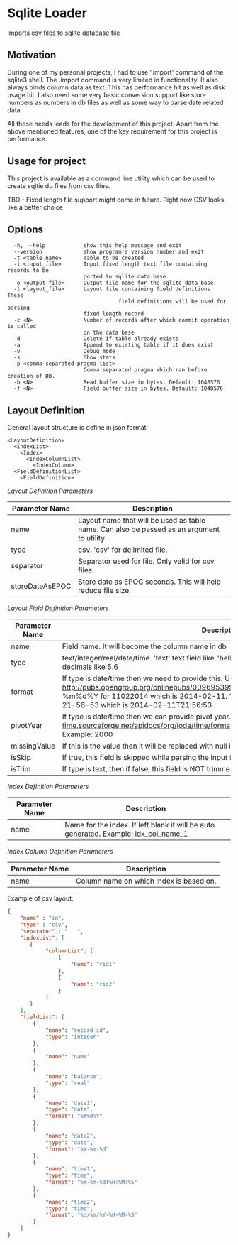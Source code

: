 Sqlite Loader
=============

Imports csv files to sqlite database file

Motivation
----------

During one of my personal projects, I had to use '.import' command of the sqlite3 shell. The .import
command is very limited in functionality. It also always binds column data as text. This has
performance hit as well as disk usage hit. I also need some very basic conversion support like store
numbers as numbers in db files as well as some way to parse date related data.

All these needs leads for the development of this project. Apart from the above mentioned features,
one of the key requirement for this project is performance.

Usage for project
-----------------

This project is available as a command line utility which can be used to create sqltie db files from
csv files.

TBD - Fixed length file support might come in future. Right now CSV looks like a better choice

Options
-------

```text
  -h, --help            show this help message and exit
  --version             show program's version number and exit
  -t <table_name>       Table to be created
  -i <input_file>       Input fixed length text file containing records to be
                        ported to sqlite data base.
  -o <output_file>      Output file name for the sqlite data base.
  -l <layout_file>      Layout file containing field definitions. These
                                   field definitions will be used for parsing
                        fixed length record
  -c <N>                Number of records after which commit operation is called
                        on the data base
  -d                    Delete if table already exists
  -a                    Append to existing table if it does exist
  -v                    Debug mode
  -s                    Show stats
  -p <comma-separated-pragma-list>
                        Comma separated pragma which ran before creation of DB.
  -b <N>                Read buffer size in bytes. Default: 1048576
  -f <N>                Field buffer size in bytes. Default: 1048576
```

Layout Definition
-----------------

General layout structure is define in json format:

```text
<LayoutDefinition>
  <IndexList>
    <Index>
      <IndexColumnList>
        <IndexColumn>
  <FieldDefinitionList>
    <FieldDefinition>
```

*Layout Definition Parameters*

| Parameter Name | Description |
|----------------|-------------|
| name           | Layout name that will be used as table name. Can also be passed as an argument to utility.|
| type           | csv. 'csv' for delimited file.|
| separator      | Separator used for file. Only valid for csv files.|
| storeDateAsEPOC| Store date as EPOC seconds. This will help reduce file size.|

*Layout Field Definition Parameters*

| Parameter Name | Description |
|----------------|-------------|
| name           | Field name. It will become the column name in db |
| type           | text/integer/real/date/time. 'text' text field like "hello". 'integer' for integers like 10. 'real' for decimals like 5.6 |
| format         | If type is date/time then we need to provide this. Use date format from http://pubs.opengroup.org/onlinepubs/009695399/functions/strftime.html. Example: %m%d%Y for 11022014 which is 2014-02-11. %d/%m/%Y-%H-%M-%S for 02/11/2014-21-56-53 which is 2014-02-11T21:56:53 |
| pivotYear      | If type is date/time then we can provide pivot year. Refer to http://joda-time.sourceforge.net/apidocs/org/joda/time/format/DateTimeFormatter.html#withPivotYear(int). Example: 2000|
| missingValue   | If this is the value then it will be replaced with null in db. |
| isSkip         | If true, this field is skipped while parsing the input file.  Default is false |
| isTrim         | If type is text, then if false, this field is NOT trimmed. Default is true |

*Index Definition Parameters*

| Parameter Name | Description |
|----------------|-------------|
| name           | Name for the index. If left blank it will be auto generated.  Example: idx_col_name_1 |

*Index Column Definition Parameters*

| Parameter Name | Description |
|----------------|-------------|
| name           | Column name on which index is based on.|


Example of csv layout:


```json
{
    "name" : "in",
    "type" : "csv",
    "separator" : "   ",
    "indexList": [
       {
            "columnList": [
                {
                    "name": "rid1"
                },
                {
                    "name": "rid2"
                }
            ]
       }
    ],
    "fieldList": [
        {
            "name": "record_id",
            "type": "integer"
        },
        {
            "name": "name"
        },
        {
            "name": "balance",
            "type": "real"
        },
        {
            "name": "date1",
            "type": "date",
            "format": "%m%d%Y"
        },
        {
            "name": "date2",
            "type": "date",
            "format": "%Y-%m-%d"
        },
        {
            "name": "time1",
            "type": "time",
            "format": "%Y-%m-%dT%H:%M:%S"
        },
        {
            "name": "time2",
            "type": "time",
            "format": "%d/%m/%Y-%H-%M-%S"
        }
    ]
}
```
